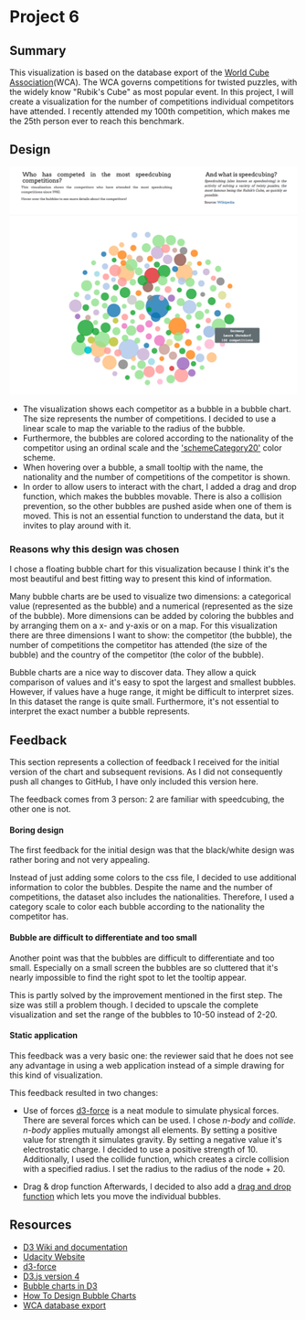 # Project 6

## Summary
This visualization is based on the database export of the [World Cube Association](http://www.worldcubeassociation.org)(WCA). The WCA governs competitions for twisted puzzles, with the widely know "Rubik's Cube" as most popular event. In this project, I will create a visualization for the number of competitions individual competitors have attended. I recently attended my 100th competition, which makes me the 25th person ever to reach this benchmark.

## Design
![Screenshot](images/final_visualization.png)

* The visualization shows each competitor as a bubble in a bubble chart. The size represents the number of competitions. I decided to use a linear scale to map the variable to the radius of the bubble.
* Furthermore, the bubbles are colored according to the nationality of the competitor using an ordinal scale and the ['schemeCategory20'](https://github.com/d3/d3-scale) color scheme.
* When hovering over a bubble, a small tooltip with the name, the nationality and the number of competitions of the competitor is shown.
* In order to allow users to interact with the chart, I added a drag and drop function, which makes the bubbles movable. There is also a collision prevention, so the other bubbles are pushed aside when one of them is moved. This is not an essential function to understand the data, but it invites to play around with it.

### Reasons why this design was chosen
I chose a floating bubble chart for this visualization because I think it's the most beautiful and best fitting way to present this kind of information.

Many bubble charts are be used to visualize two dimensions: a categorical value (represented as the bubble) and a numerical (represented as the size of the bubble). More dimensions can be added by coloring the bubbles and by arranging them on a x- and y-axis or on a map. For this visualization there are three dimensions I want to show: the competitor (the bubble), the number of competitions the competitor has attended (the size of the bubble) and the country of the competitor (the color of the bubble).

Bubble charts are a nice way to discover data. They allow a quick comparison of values and it's easy to spot the largest and smallest bubbles. However, if values have a huge range, it might be difficult to interpret sizes. In this dataset the range is quite small. Furthermore, it's not essential to interpret the exact number a bubble represents.

## Feedback
This section represents a collection of feedback I received for the initial version of the chart and subsequent revisions. As I did not consequently push all changes to GitHub, I have only included this version here.

The feedback comes from 3 person: 2 are familiar with speedcubing, the other one is not.

#### Boring design
The first feedback for the initial design was that the black/white design was rather boring and not very appealing.

Instead of just adding some colors to the css file, I decided to use additional information to color the bubbles. Despite the name and the number of competitions, the dataset also includes the nationalities. Therefore, I used a category scale to color each bubble according to the nationality the competitor has.

#### Bubble are difficult to differentiate and too small
Another point was that the bubbles are difficult to differentiate and too small. Especially on a small screen the bubbles are so cluttered that it's nearly impossible to find the right spot to let the tooltip appear.

This is partly solved by the improvement mentioned in the first step. The size was still a problem though. I decided to upscale the complete visualization and set the range of the bubbles to 10-50 instead of 2-20.

#### Static application
This feedback was a very basic one: the reviewer said that he does not see any advantage in using a web application instead of a simple drawing for this kind of visualization.

This feedback resulted in two changes:
* Use of forces
[d3-force](https://github.com/d3/d3-force) is a neat module to simulate physical forces. There are several forces which can be used. I chose *n-body* and *collide*. *n-body* applies mutually amongst all elements. By setting a positive value for strength it simulates gravity. By setting a negative value it's electrostatic charge. I decided to use a positive strength of 10. Additionally, I used the collide function, which creates a circle collision with a specified radius. I set the radius to the radius of the node + 20.

* Drag & drop function
Afterwards, I decided to also add a [drag and drop function](https://github.com/d3/d3-drag) which lets you move the individual bubbles.

## Resources
* [D3 Wiki and documentation](https://github.com/d3/d3/wiki)
* [Udacity Website](http://www.udacity.com)
* [d3-force](https://github.com/d3/d3-force)
* [D3.js version 4](https://anthonyskelton.com/2016/d3-js-version-4/)
* [Bubble charts in D3](https://jrue.github.io/coding/2014/exercises/basicbubblepackchart/)
* [How To Design Bubble Charts](https://visage.co/data-visualization-101-bubble-charts/)
* [WCA database export](https://www.worldcubeassociation.org/results/misc/export.html)

